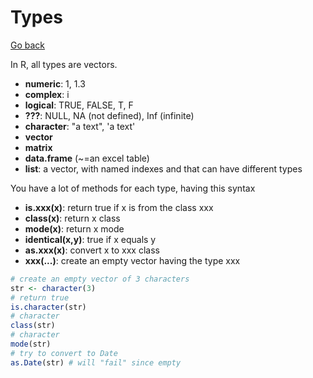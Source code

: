 # Types

[Go back](../index.md)

In R, all types are vectors.

* **numeric**: 1, 1.3 
* **complex**: i
* **logical**: TRUE, FALSE, T, F
* **???**: NULL, NA (not defined), Inf (infinite)
* **character**: "a text", 'a text'
* **vector**
* **matrix**
* **data.frame** (~=an excel table)
* **list**: a vector, with named indexes and that
can have different types
  
You have a lot of methods for each type, having this
syntax

* **is.xxx(x)**: return true if x is from the class xxx
* **class(x)**: return x class
* **mode(x)**: return x mode
* **identical(x,y)**: true if x equals y
* **as.xxx(x)**: convert x to xxx class
* **xxx(...)**: create an empty vector having the type xxx

```r
# create an empty vector of 3 characters
str <- character(3)
# return true
is.character(str)
# character
class(str)
# character
mode(str)
# try to convert to Date
as.Date(str) # will "fail" since empty
```